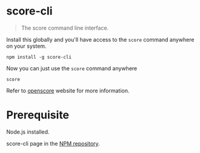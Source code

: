 # score-cli
> The score command line interface.

Install this globally and you'll have access to the `score` command anywhere on your system.

```shell
npm install -g score-cli
```

Now you can just use the `score` command anywhere
```shell
score
```

Refer to [openscore](http://openscore.io) website for more information.

# Prerequisite
Node.js installed.

score-cli page in the [NPM repository](https://www.npmjs.com/package/score-cli).
